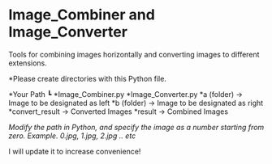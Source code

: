 # Image_Combiner and Image_Converter

Tools for combining images horizontally and converting images to different extensions.

  *Please create directories with this Python file.

*Your Path
┗
  *Image_Combiner.py
  *Image_Converter.py
  *a (folder) -> Image to be designated as left
  *b (folder) -> Image to be designated as right
  *convert_result -> Converted Images
  *result -> Combined Images

*Modify the path in Python, and specify the image as a number starting from zero.
Example. 0.jpg, 1.jpg, 2.jpg .. etc*

I will update it to increase convenience!
